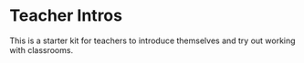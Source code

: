 # Teacher Intros
This is a starter kit for teachers to introduce themselves and try out working with classrooms.
